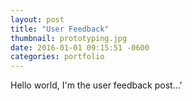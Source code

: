 ```yaml
---
layout: post
title: "User Feedback"
thumbnail: prototyping.jpg
date: 2016-01-01 09:15:51 -0600
categories: portfolio
---
```


Hello world, I'm the user feedback post...'